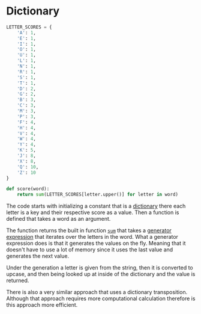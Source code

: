 # Dictionary

```python
LETTER_SCORES = {
    'A': 1,
    'E': 1,
    'I': 1,
    'O': 1,
    'U': 1,
    'L': 1,
    'N': 1,
    'R': 1,
    'S': 1,
    'T': 1,
    'D': 2,
    'G': 2,
    'B': 3,
    'C': 3,
    'M': 3,
    'P': 3,
    'F': 4,
    'H': 4,
    'V': 4,
    'W': 4,
    'Y': 4,
    'K': 5,
    'J': 8,
    'X': 8,
    'Q': 10,
    'Z': 10
}

def score(word):
    return sum(LETTER_SCORES[letter.upper()] for letter in word)
```

The code starts with initializing a constant that is a [dictionary][dictionary] there each letter is a key and their respective score as a value.
Then a function is defined that takes a word as an argument.

The function returns the built in function [`sum`][sum] that takes a [generator expression][generator-expersion] that iterates over the letters in the word.
What a generator expression does is that it generates the values on the fly.
Meaning that it doesn't have to use a lot of memory since it uses the last value and generates the next value.

Under the generation a letter is given from the string, then it is converted to upcase, and then being looked up at inside of the dictionary and the value is returned.

There is also a very similar approach that uses a dictionary transposition.
Although that approach requires more computational calculation therefore is this approach more efficient.

[dictionary]: https://docs.python.org/3/library/stdtypes.html#mapping-types-dict
[generator-expersion]: https://peps.python.org/pep-0289/
[sum]: https://docs.python.org/3/library/functions.html#sum
